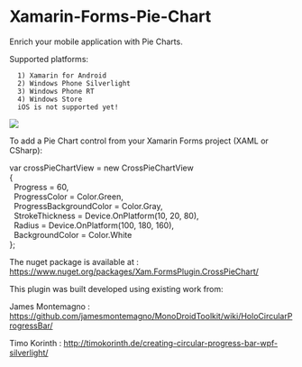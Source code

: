 # Xamarin-Forms-Pie-Chart

 Enrich your mobile application with Pie Charts.
  
Supported platforms:

      1) Xamarin for Android
      2) Windows Phone Silverlight
      3) Windows Phone RT
      4) Windows Store
      iOS is not supported yet!
      
<img src="https://github.com/HoussemDellai/Xamarin-Forms-Pie-Chart/blob/master/Screenshots/CrossPieCharts_screenshot.png?raw=true"/>

To add a Pie Chart control from your Xamarin Forms project (XAML or CSharp):

var crossPieChartView = new CrossPieChartView<br/>
{<br/>
&nbsp;			Progress = 60,<br/>
&nbsp;  		ProgressColor = Color.Green,<br/>
&nbsp;  		ProgressBackgroundColor = Color.Gray,<br/>
&nbsp;  		StrokeThickness = Device.OnPlatform(10, 20, 80),<br/>
&nbsp;  		Radius = Device.OnPlatform(100, 180, 160),<br/>
&nbsp;  		BackgroundColor = Color.White<br/>
};<br/>
                       

The nuget package is available at : https://www.nuget.org/packages/Xam.FormsPlugin.CrossPieChart/

This plugin was built developed using existing work from:

James Montemagno : https://github.com/jamesmontemagno/MonoDroidToolkit/wiki/HoloCircularProgressBar/

Timo Korinth : http://timokorinth.de/creating-circular-progress-bar-wpf-silverlight/
